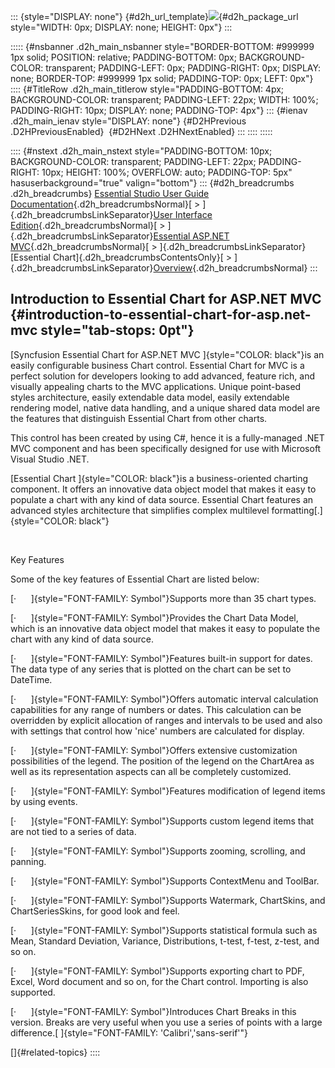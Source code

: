 ::: {style="DISPLAY: none"}
[](ms-xhelp:///?Id=d2h_url_template){#d2h_url_template}![](!package_url!){#d2h_package_url style="WIDTH: 0px; DISPLAY: none; HEIGHT: 0px"}
:::

::::: {#nsbanner .d2h_main_nsbanner style="BORDER-BOTTOM: #999999 1px solid; POSITION: relative; PADDING-BOTTOM: 0px; BACKGROUND-COLOR: transparent; PADDING-LEFT: 0px; PADDING-RIGHT: 0px; DISPLAY: none; BORDER-TOP: #999999 1px solid; PADDING-TOP: 0px; LEFT: 0px"}
:::: {#TitleRow .d2h_main_titlerow style="PADDING-BOTTOM: 4px; BACKGROUND-COLOR: transparent; PADDING-LEFT: 22px; WIDTH: 100%; PADDING-RIGHT: 10px; DISPLAY: none; PADDING-TOP: 4px"}
::: {#ienav .d2h_main_ienav style="DISPLAY: none"}
[](ms-xhelp:///?Id=3cdb3efb-875d-4d53-ba65-5f8769947305){#D2HPrevious .D2HPreviousEnabled}  [](ms-xhelp:///?Id=9ef8aa86-ee60-4de3-8a98-7dd3f36e4c8c){#D2HNext .D2HNextEnabled}
:::
::::
:::::

:::: {#nstext .d2h_main_nstext style="PADDING-BOTTOM: 10px; BACKGROUND-COLOR: transparent; PADDING-LEFT: 22px; PADDING-RIGHT: 10px; HEIGHT: 100%; OVERFLOW: auto; PADDING-TOP: 5px" hasuserbackground="true" valign="bottom"}
::: {#d2h_breadcrumbs .d2h_breadcrumbs}
[Essential Studio User Guide Documentation](ms-xhelp:///?Id=12457748-09e3-4d74-a240-8e049cedf030){.d2h_breadcrumbsNormal}[ \> ]{.d2h_breadcrumbsLinkSeparator}[User Interface Edition](ms-xhelp:///?Id=c29296b7-531c-413b-a0ec-488ca1f7f669){.d2h_breadcrumbsNormal}[ \> ]{.d2h_breadcrumbsLinkSeparator}[Essential ASP.NET MVC](ms-xhelp:///?Id=4b14e7d1-65c4-4f67-b1aa-2c37709905a5){.d2h_breadcrumbsNormal}[ \> ]{.d2h_breadcrumbsLinkSeparator}[Essential Chart]{.d2h_breadcrumbsContentsOnly}[ \> ]{.d2h_breadcrumbsLinkSeparator}[Overview](ms-xhelp:///?Id=3cdb3efb-875d-4d53-ba65-5f8769947305){.d2h_breadcrumbsNormal}
:::

## Introduction to Essential Chart for ASP.NET MVC {#introduction-to-essential-chart-for-asp.net-mvc style="tab-stops: 0pt"}

[Syncfusion Essential Chart for ASP.NET MVC ]{style="COLOR: black"}is an easily configurable business Chart control. Essential Chart for MVC is a perfect solution for developers looking to add advanced, feature rich, and visually appealing charts to the MVC applications. Unique point-based styles architecture, easily extendable data model, easily extendable rendering model, native data handling, and a unique shared data model are the features that distinguish Essential Chart from other charts.

This control has been created by using C#, hence it is a fully-managed .NET MVC component and has been specifically designed for use with Microsoft Visual Studio .NET.

[Essential Chart ]{style="COLOR: black"}is a business-oriented charting component. It offers an innovative data object model that makes it easy to populate a chart with any kind of data source. Essential Chart features an advanced styles architecture that simplifies complex multilevel formatting[.]{style="COLOR: black"}

 

Key Features

Some of the key features of Essential Chart are listed below:

[·      ]{style="FONT-FAMILY: Symbol"}Supports more than 35 chart types.

[·      ]{style="FONT-FAMILY: Symbol"}Provides the Chart Data Model, which is an innovative data object model that makes it easy to populate the chart with any kind of data source.

[·      ]{style="FONT-FAMILY: Symbol"}Features built-in support for dates. The data type of any series that is plotted on the chart can be set to DateTime.

[·      ]{style="FONT-FAMILY: Symbol"}Offers automatic interval calculation capabilities for any range of numbers or dates. This calculation can be overridden by explicit allocation of ranges and intervals to be used and also with settings that control how \'nice\' numbers are calculated for display.

[·      ]{style="FONT-FAMILY: Symbol"}Offers extensive customization possibilities of the legend. The position of the legend on the ChartArea as well as its representation aspects can all be completely customized.

[·      ]{style="FONT-FAMILY: Symbol"}Features modification of legend items by using events.

[·      ]{style="FONT-FAMILY: Symbol"}Supports custom legend items that are not tied to a series of data.

[·      ]{style="FONT-FAMILY: Symbol"}Supports zooming, scrolling, and panning.

[·      ]{style="FONT-FAMILY: Symbol"}Supports ContextMenu and ToolBar.

[·      ]{style="FONT-FAMILY: Symbol"}Supports Watermark, ChartSkins, and ChartSeriesSkins, for good look and feel.

[·      ]{style="FONT-FAMILY: Symbol"}Supports statistical formula such as Mean, Standard Deviation, Variance, Distributions, t-test, f-test, z-test, and so on.

[·      ]{style="FONT-FAMILY: Symbol"}Supports exporting chart to PDF, Excel, Word document and so on, for the Chart control. Importing is also supported.

[·      ]{style="FONT-FAMILY: Symbol"}Introduces Chart Breaks in this version. Breaks are very useful when you use a series of points with a large difference.[ ]{style="FONT-FAMILY: 'Calibri','sans-serif'"}

[]{#related-topics}
::::

